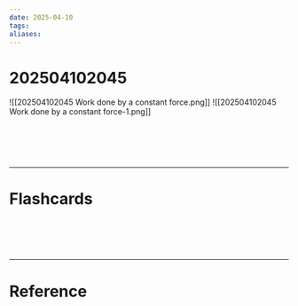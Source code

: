 ```yaml
---
date: 2025-04-10
tags: 
aliases:
---
```

# 202504102045
![[202504102045 Work done by a constant force.png]]
![[202504102045 Work done by a constant force-1.png]]
# ‌
---
# Flashcards


# ‌
---
# Reference
